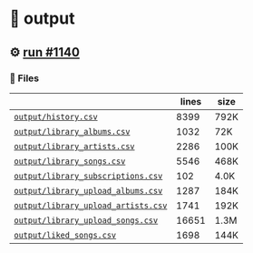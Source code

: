 # 📝  output 

## ⚙️ [run #1140](https://github.com/jwenerd/ytm-dl/actions/runs/8988102531)

### 📁 Files

|                                                                         |lines|size|
|-------------------------------------------------------------------------|-----|----|
|[`output/history.csv` ](output/history.csv)                              |8399 |792K|
|[`output/library_albums.csv` ](output/library_albums.csv)                |1032 |72K |
|[`output/library_artists.csv` ](output/library_artists.csv)              |2286 |100K|
|[`output/library_songs.csv` ](output/library_songs.csv)                  |5546 |468K|
|[`output/library_subscriptions.csv` ](output/library_subscriptions.csv)  |102  |4.0K|
|[`output/library_upload_albums.csv` ](output/library_upload_albums.csv)  |1287 |184K|
|[`output/library_upload_artists.csv` ](output/library_upload_artists.csv)|1741 |192K|
|[`output/library_upload_songs.csv` ](output/library_upload_songs.csv)    |16651|1.3M|
|[`output/liked_songs.csv` ](output/liked_songs.csv)                      |1698 |144K|
